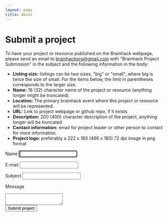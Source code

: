 ```yaml
---
layout: page
title: About
---
```


# Submit a project

To have your project or resource published on the Brainhack webpage, please send an email to [brainhackorg@gmail.com](mailto:brainhackorg@gmail.com) with "Brainhack Project Submission" in the subject and the following information in the body:


<ul>
<li><strong>Listing size:</strong> listings can be two sizes, "big" or "small", where big is twice the size of small. For the items below, the limit in parentheses corresponds to the larger size.</li>
<li><strong>Name:</strong> 16 (32) character name of the project or resource (anything longer might be truncated).</li>
<li><strong>Location:</strong> The primary brainhack event where this project or resource will be represented.</li>
<li><strong>URL:</strong> Link to project webpage or github repo, if it exists</li>
<li><strong>Description:</strong> 200 (400) character description of the project, anything longer will be truncated</li>
<li><strong>Contact information:</strong> email for project leader or other person to contact for more information.</li>
<li><Strong>Project logo:</strong> preferably a 222 x 180 (466 x 180) 72 dpi image in png format</li></ul>


<script type="text/javascript">
  function showRecaptcha(element) {
    Recaptcha.create('YOUR_PUBLIC_KEY_FROM_RECAPTCHA', element, {
      theme: 'custom', // you can pick another at https://developers.google.com/recaptcha/docs/customization
      custom_theme_widget: 'recaptcha_widget'
    });
  }

  function setupRecaptcha() {
    var contactFormHost = 'YOUR_BACKEND_ADDRESS_FROM_HEROKU',
        form = $('#contact-form'),
        notice = form.find('#notice');

    if (form.length) {
      showRecaptcha('recaptcha_widget');

      form.submit(function(ev){
        ev.preventDefault();

        $.ajax({
          type: 'POST',
          url: contactFormHost + 'send_email',
          data: form.serialize(),
          dataType: 'json',
          success: function(response) {
            switch (response.message) {
              case 'success':
                form.fadeOut(function() {
                  form.html('<h4>' + form.data('success') + '</h4>').fadeIn();
                });
                break;

              case 'failure_captcha':
                showRecaptcha('recaptcha_widget');
                notice.text(notice.data('captcha-failed')).fadeIn();
                break;

              case 'failure_email':
                notice.text(notice.data('error')).fadeIn();
            }
          },
          error: function(xhr, ajaxOptions, thrownError) {
            notice.text(notice.data('error')).fadeIn();
          }
        });
      });
    }
  }
</script>


<form id="contact-form" class="contact-form" method="post" data-success="Project successfully submitted!">

  <label for="name">Name</label>
  <input id="name" type="text" name="name" class="field" required autofocus /><br/>

  <label for="email">E-mail</label>
  <input id="email" type="email" name="email" class="field" required /><br/>

  <label for="subject">Subject</label>
  <input id="subject" type="text" name="subject" class="field" required /><br/>

  <label for="message">Message</label>
  <textarea id="message" name="message" required ></textarea><br/>

  <!--
  <label for="recaptcha_response_field">Captcha</label>
  <div id="recaptcha_widget" class="recaptcha">
    <div class="image">
      <div id="recaptcha_image"></div>
    </div>
    <div class="headline recaptcha_only_if_image">Enter the words above:</div>
    <div class="headline recaptcha_only_if_audio">Enter the numbers you hear:</div>
    <input type="text" id="recaptcha_response_field" name="recaptcha_response_field" required />
    <span class="recaptcha_icon"><a href="javascript:Recaptcha.reload()"><i class="fa fa-refresh"></i></a></span>
    <span class="recaptcha_icon recaptcha_only_if_image"><a href="javascript:Recaptcha.switch_type('audio')"><i class="fa fa-volume-up"></i></a></span>
    <span class="recaptcha_icon recaptcha_only_if_audio"><a href="javascript:Recaptcha.switch_type('image')"><i class="fa fa-font"></i></a></span>
    <span class="recaptcha_icon"><a href="javascript:Recaptcha.showhelp()"><i class="fa fa-question-circle"></i></a></span>
  </div><br/>
  <div id="notice" class="notice" data-captcha-failed="Incorrect captcha!" data-error="There was an error sending the message, please try again."></div>
-->
  <div class="g-recaptcha" data-sitekey="6LdDbhYUAAAAAInVN3NOWBjy9rFK31tSVOLM_1Zt"></div>
  <button type="submit">Submit project</button>
</form>

<!--<script type="text/javascript" src="http://www.google.com/recaptcha/api/js/recaptcha_ajax.js"></script> -->
<script src='https://www.google.com/recaptcha/api.js'></script>
